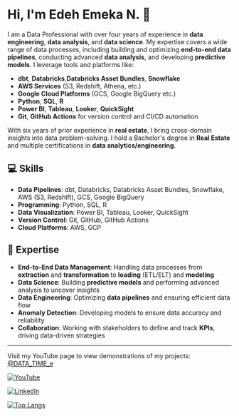 # Hi, I'm Edeh Emeka N. 👋

I am a Data Professional with over four years of experience in **data engineering**, **data analysis**, and **data science**. My expertise covers a wide range of data processes, including building and optimizing **end-to-end data pipelines**, conducting advanced **data analysis**, and developing **predictive models**. I leverage tools and platforms like:

- **dbt**, **Databricks**,**Databricks Asset Bundles**, **Snowflake**
- **AWS Services** (S3, Redshift, Athena, etc.)
- **Google Cloud Platforms** (GCS, Google BigQuery etc.)
- **Python**, **SQL**, **R**  
- **Power BI**, **Tableau**, **Looker**, **QuickSight**
- **Git**, **GitHub Actions** for version control and CI/CD automation

With six years of prior experience in **real estate**, I bring cross-domain insights into data problem-solving. I hold a Bachelor's degree in **Real Estate** and multiple certifications in **data analytics/engineering**.

## 💻 Skills

- **Data Pipelines**: dbt, Databricks, Databricks Asset Bundles, Snowflake, AWS (S3, Redshift), GCS, Google BigQuery  
- **Programming**: Python, SQL, R
- **Data Visualization**: Power BI, Tableau, Looker, QuickSight
- **Version Control**: Git, GitHub, GitHub Actions
- **Cloud Platforms**: AWS, GCP

## 🌟 Expertise

- **End-to-End Data Management**: Handling data processes from **extraction** and **transformation** to **loading** (ETL/ELT) and **modeling**
- **Data Science**: Building **predictive models** and performing advanced analysis to uncover insights
- **Data Engineering**: Optimizing **data pipelines** and ensuring efficient data flow
- **Anomaly Detection**: Developing models to ensure data accuracy and reliability
- **Collaboration**: Working with stakeholders to define and track **KPIs**, driving data-driven strategies

---  
Visit my YouTube page to view demonstrations of my projects: [@DATA_TIME_e](https://www.youtube.com/@DATA_TIME_e/videos) 
  
[![YouTube](https://img.shields.io/badge/youtube-%23FF0000.svg?&style=for-the-badge&logo=youtube&logoColor=white)](https://www.youtube.com/@DATA_TIME_e/videos)

[![LinkedIn](https://img.shields.io/badge/linkedin-%230077B5.svg?&style=for-the-badge&logo=linkedin&logoColor=white)](https://www.linkedin.com/in/edeh/)

<!--
[![Gmail](https://img.shields.io/badge/gmail-%23D14836.svg?&style=for-the-badge&logo=gmail&logoColor=white)](mailto:edeh.emeka84@gmail.com)
-->

<!--
## 📈 Statistics
[![Emeka's GitHub stats](https://github-readme-stats.vercel.app/api?username=chuquemeka&count_private=true&show_icons=true&theme=onedark&hide=prs,issues,contribs)](https://github.com/chuquemeka/github-readme-stats)
-->

[![Top Langs](https://github-readme-stats.vercel.app/api/top-langs/?username=chuquemeka&layout=compact&theme=blue)](https://github.com/chuquemeka/github-readme-stats)

